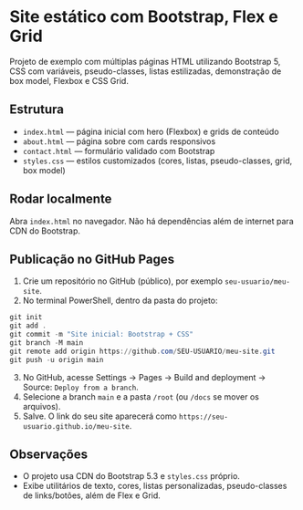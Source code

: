 # Site estático com Bootstrap, Flex e Grid

Projeto de exemplo com múltiplas páginas HTML utilizando Bootstrap 5, CSS com variáveis, pseudo-classes, listas estilizadas, demonstração de box model, Flexbox e CSS Grid.

## Estrutura

- `index.html` — página inicial com hero (Flexbox) e grids de conteúdo
- `about.html` — página sobre com cards responsivos
- `contact.html` — formulário validado com Bootstrap
- `styles.css` — estilos customizados (cores, listas, pseudo-classes, grid, box model)

## Rodar localmente

Abra `index.html` no navegador. Não há dependências além de internet para CDN do Bootstrap.

## Publicação no GitHub Pages

1. Crie um repositório no GitHub (público), por exemplo `seu-usuario/meu-site`.
2. No terminal PowerShell, dentro da pasta do projeto:

```powershell
git init
git add .
git commit -m "Site inicial: Bootstrap + CSS"
git branch -M main
git remote add origin https://github.com/SEU-USUARIO/meu-site.git
git push -u origin main
```

3. No GitHub, acesse Settings → Pages → Build and deployment → Source: `Deploy from a branch`.
4. Selecione a branch `main` e a pasta `/root` (ou `/docs` se mover os arquivos).
5. Salve. O link do seu site aparecerá como `https://seu-usuario.github.io/meu-site`.

## Observações

- O projeto usa CDN do Bootstrap 5.3 e `styles.css` próprio.
- Exibe utilitários de texto, cores, listas personalizadas, pseudo-classes de links/botões, além de Flex e Grid.


